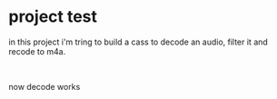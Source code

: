 project test
============

in this project i'm tring to build a cass to decode an audio, filter it and
recode to m4a.

 

now decode works
